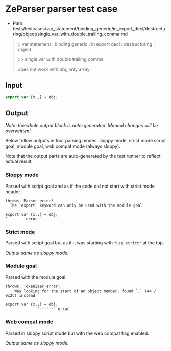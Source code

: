 # ZeParser parser test case

- Path: tests/testcases/var_statement/binding_generic/in_export_decl/destructuring/object/single_var_with_double_trailing_comma.md

> :: var statement : binding generic : in export decl : destructuring : object
>
> ::> single var with double trailing comma
>
> does not work with obj, only array

## Input


`````js
export var {x,,} = obj;
`````

## Output

_Note: the whole output block is auto-generated. Manual changes will be overwritten!_

Below follow outputs in four parsing modes: sloppy mode, strict mode script goal, module goal, web compat mode (always sloppy).

Note that the output parts are auto-generated by the test runner to reflect actual result.

### Sloppy mode

Parsed with script goal and as if the code did not start with strict mode header.

`````
throws: Parser error!
  The `export` keyword can only be used with the module goal

export var {x,,} = obj;
^------- error
`````

### Strict mode

Parsed with script goal but as if it was starting with `"use strict"` at the top.

_Output same as sloppy mode._

### Module goal

Parsed with the module goal.

`````
throws: Tokenizer error!
    Was looking for the start of an object member, found `,` (44 / 0x2c) instead

export var {x,,} = obj;
              ^------- error
`````


### Web compat mode

Parsed in sloppy script mode but with the web compat flag enabled.

_Output same as sloppy mode._

